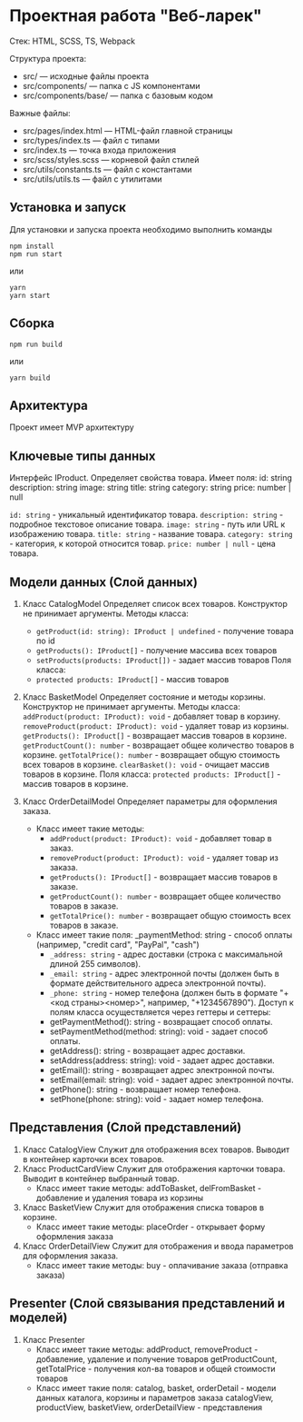 # Проектная работа "Веб-ларек"

Стек: HTML, SCSS, TS, Webpack

Структура проекта:

- src/ — исходные файлы проекта
- src/components/ — папка с JS компонентами
- src/components/base/ — папка с базовым кодом

Важные файлы:

- src/pages/index.html — HTML-файл главной страницы
- src/types/index.ts — файл с типами
- src/index.ts — точка входа приложения
- src/scss/styles.scss — корневой файл стилей
- src/utils/constants.ts — файл с константами
- src/utils/utils.ts — файл с утилитами

## Установка и запуск

Для установки и запуска проекта необходимо выполнить команды

```
npm install
npm run start
```

или

```
yarn
yarn start
```

## Сборка

```
npm run build
```

или

```
yarn build
```

## Архитектура

Проект имеет MVP архитектуру

## Ключевые типы данных

Интерфейс IProduct. Определяет свойства товара.
Имеет поля:
id: string
description: string
image: string
title: string
category: string
price: number | null

`id: string` - уникальный идентификатор товара.
`description: string` - подробное текстовое описание товара.
`image: string` - путь или URL к изображению товара.
`title: string` - название товара.
`category: string` - категория, к которой относится товар.
`price: number | null` - цена товара.

## Модели данных (Слой данных)

1. Класс CatalogModel
   Определяет список всех товаров.
   Конструктор не принимает аргументы.
   Методы класса:

   - `getProduct(id: string): IProduct | undefined` - получение товара по id
   - `getProducts(): IProduct[]` - получение массива всех товаров
   - `setProducts(products: IProduct[])` - задает массив товаров
     Поля класса:
   - `protected products: IProduct[]` - массив товаров

2. Класс BasketModel
   Определяет состояние и методы корзины.
   Конструктор не принимает аргументы.
   Методы класса:
   `addProduct(product: IProduct): void` - добавляет товар в корзину.
   `removeProduct(product: IProduct): void` - удаляет товар из корзины.
   `getProducts(): IProduct[]` - возвращает массив товаров в корзине.
   `getProductCount(): number` - возвращает общее количество товаров в корзине.
   `getTotalPrice(): number` - возвращает общую стоимость всех товаров в корзине.
   `clearBasket(): void` - очищает массив товаров в корзине.
   Поля класса:
   `protected products: IProduct[]` - массив товаров в корзине.

3. Класс OrderDetailModel
   Определяет параметры для оформления заказа.
   - Класс имеет такие методы:
     - `addProduct(product: IProduct): void` - добавляет товар в заказ.
     - `removeProduct(product: IProduct): void` - удаляет товар из заказа.
     - `getProducts(): IProduct[]` - возвращает массив товаров в заказе.
     - `getProductCount(): number` - возвращает общее количество товаров в заказе.
     - `getTotalPrice(): number` - возвращает общую стоимость всех товаров в заказе.
   - Класс имеет такие поля:
     \_paymentMethod: string - способ оплаты (например, "credit card", "PayPal", "cash")
     - `_address: string` - адрес доставки (строка с максимальной длиной 255 символов).
     - `_email: string` - адрес электронной почты (должен быть в формате действительного адреса электронной почты).
     - `_phone: string` - номер телефона (должен быть в формате "+<код страны><номер>", например, "+1234567890").
       Доступ к полям класса осуществляется через геттеры и сеттеры:
     - getPaymentMethod(): string - возвращает способ оплаты.
     - setPaymentMethod(method: string): void - задает способ оплаты.
     - getAddress(): string - возвращает адрес доставки.
     - setAddress(address: string): void - задает адрес доставки.
     - getEmail(): string - возвращает адрес электронной почты.
     - setEmail(email: string): void - задает адрес электронной почты.
     - getPhone(): string - возвращает номер телефона.
     - setPhone(phone: string): void - задает номер телефона.

## Представления (Слой представлений)

1. Класс CatalogView
   Служит для отображения всех товаров. Выводит в контейнер карточки всех товаров.
2. Класс ProductCardView
   Служит для отображения карточки товара. Выводит в контейнер выбранный товар.
   - Класс имеет такие методы:
     addToBasket, delFromBasket - добавление и удаления товара из корзины
3. Класс BasketView
   Служит для отображения списка товаров в корзине.
   - Класс имеет такие методы:
     placeOrder - открывает форму оформления заказа
4. Класс OrderDetailView
   Служит для отображения и ввода параметров для оформления заказа.
   - Класс имеет такие методы:
     buy - оплачивание заказа (отправка заказа)

## Presenter (Слой связывания представлений и моделей)

1. Класс Presenter
   - Класс имеет такие методы:
     addProduct, removeProduct - добавление, удаление и получение товаров
     getProductCount, getTotalPrice - получения кол-ва товаров и общей стоимости товаров
   - Класс имеет такие поля:
     catalog, basket, orderDetail - модели данных каталога, корзины и параметров заказа
     catalogView, productView, basketView, orderDetailView - представления
